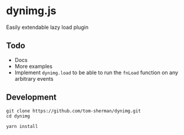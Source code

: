 # dynimg.js
Easily extendable lazy load plugin

## Todo

* Docs
* More examples
* Implement `dynimg.load` to be able to run the `fnLoad` function on any arbitrary events

## Development

```
git clone https://github.com/tom-sherman/dynimg.git
cd dynimg
```

```
yarn install
```
